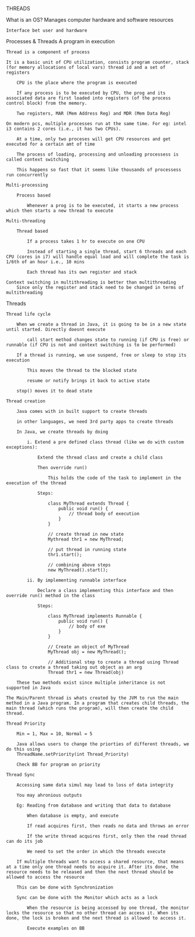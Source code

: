 THREADS

What is an OS?
    Manages computer hardware and software resources
    
    Interface bet user and hardware

Processes & Threads
    A program in execution
    
    Thread is a component of process
    
    It is a basic unit of CPU utilization, consists program counter, stack (for memory allocations of local vars) thread id and a set of registers
        
        CPU is the place where the program is executed

        If any process is to be executed by CPU, the prog and its associated data are first loaded into registers (of the process control block) from the memory.

        Two registers, MAR (Mem Address Reg) and MDR (Mem Data Reg)

    On modern pcs, multiple processes run at the same time. For eg: intel i3 contains 2 cores (i.e., it has two CPUs).

        At a time, only two proceses will get CPU resources and get executed for a certain amt of time

        The process of loading, processing and unloading processess is called context switching

        This happens so fast that it seems like thousands of processess run concurrently

    Multi-processing

        Process based

            Whenever a prog is to be executed, it starts a new process which then starts a new thread to execute

    Multi-threading

        Thread based

            If a process takes 1 hr to execute on one CPU

            Instead of starting a single thread, start 6 threads and each CPU (cores in i7) will handle equal load and will complete the task is 1/6th of an hour i.e., 10 mins

            Each thread has its own register and stack

    Context switching in multithreading is better than multithreading   
        Since only the register and stack need to be changed in terms of multithreading

Threads

    Thread life cycle

        When we create a thread in Java, it is going to be in a new state until started. Directly doesnt execute

            call start method changes state to running (if CPU is free) or runnable (if CPU is not and context switching is to be performed)

        If a thread is running, we use suspend, free or sleep to stop its execution

            This moves the thread to the blocked state

            resume or notify brings it back to active state

        stop() moves it to dead state

    Thread creation

        Java comes with in built support to create threads

        in other languages, we need 3rd party apps to create threads

        In Java, we create threads by doing

            i. Extend a pre defined class thread (like we do with custom exceptions):

                Extend the thread class and create a child class

                Then override run()

                    This holds the code of the task to implement in the execution of the thread

                Steps:
                
                    class MyThread extends Thread {
                        public void run() {
                            // thread body of execution
                        }
                    }

                    // create thread in new state
                    Mythread thr1 = new MyThread;

                    // put thread in running state
                    thr1.start();

                    // combining above steps
                    new MyThread().start();

            ii. By implementing runnable interface

                Declare a class implementing this interface and then override run() method in the class

                Steps:
                    
                    class MyThread implements Runnable {
                        public void run() {
                            // body of exe
                        }
                    }

                    // Create an object of MyThread
                    MyThread obj = new MyThread();

                    // Additional step to create a thread using Thread class to create a thread taking out object as an arg
                    Thread thr1 = new Thread(obj)

        These two methods exist since multiple inheritance is not supported in Java

    The Main/Parent thread is whats created by the JVM to run the main method in a Java program. In a program that creates child threads, the main thread (which runs the program), will then create the child thread.

    Thread Priority

        Min = 1, Max = 10, Normal = 5

        Java allows users to change the priorties of different threads, we do this using
        ThreadName.setPriority(int Thread_Priority)

        Check BB for program on priority

    Thread Sync

        Accessing same data simul may lead to loss of data integrity

        You may ahronious outputs

        Eg: Reading from database and writing that data to database
            
            When database is empty, and execute

            If read acquires first, then reads no data and throws an error

            If the write thread acquires first, only then the read thread can do its job

            We need to set the order in which the threads execute

        If multiple threads want to access a shared resource, that means at a time only one thread needs to acquire it. After its done, the resource needs to be released and then the next thread should be allowed to access the resource

        This can be done with Synchronization

        Sync can be done with the Monitor which acts as a lock

            When the resource is being accessed by one thread, the monitor locks the resource so that no other thread can access it. When its done, the lock is broken and the next thread is allowed to access it.

            Execute examples on BB

        